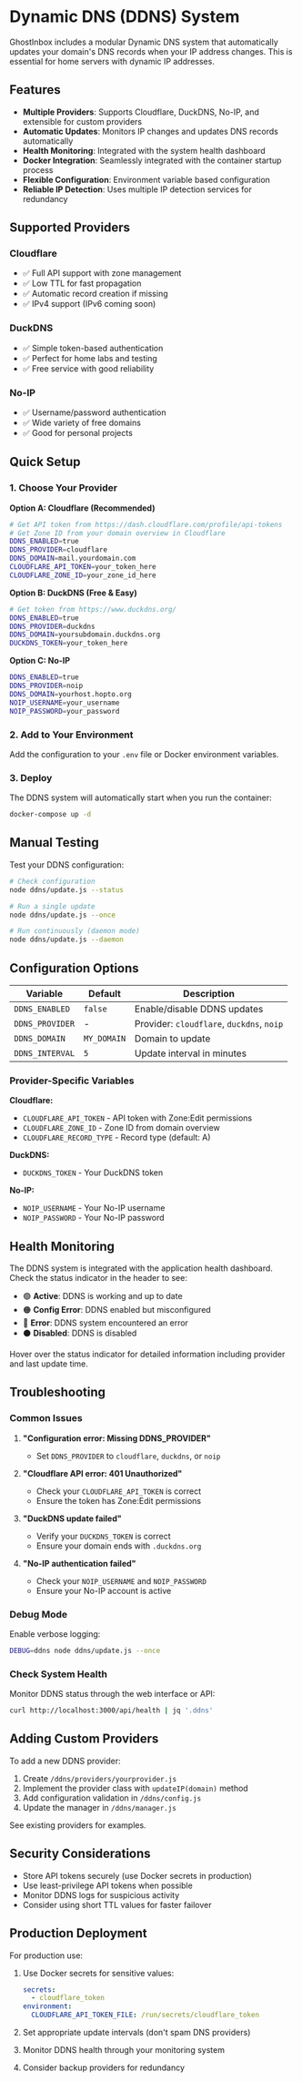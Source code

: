 # Dynamic DNS (DDNS) System

GhostInbox includes a modular Dynamic DNS system that automatically updates your domain's DNS records when your IP address changes. This is essential for home servers with dynamic IP addresses.

## Features

- **Multiple Providers**: Supports Cloudflare, DuckDNS, No-IP, and extensible for custom providers
- **Automatic Updates**: Monitors IP changes and updates DNS records automatically  
- **Health Monitoring**: Integrated with the system health dashboard
- **Docker Integration**: Seamlessly integrated with the container startup process
- **Flexible Configuration**: Environment variable based configuration
- **Reliable IP Detection**: Uses multiple IP detection services for redundancy

## Supported Providers

### Cloudflare
- ✅ Full API support with zone management
- ✅ Low TTL for fast propagation
- ✅ Automatic record creation if missing
- ✅ IPv4 support (IPv6 coming soon)

### DuckDNS  
- ✅ Simple token-based authentication
- ✅ Perfect for home labs and testing
- ✅ Free service with good reliability

### No-IP
- ✅ Username/password authentication  
- ✅ Wide variety of free domains
- ✅ Good for personal projects

## Quick Setup

### 1. Choose Your Provider

**Option A: Cloudflare (Recommended)**
```bash
# Get API token from https://dash.cloudflare.com/profile/api-tokens
# Get Zone ID from your domain overview in Cloudflare
DDNS_ENABLED=true
DDNS_PROVIDER=cloudflare
DDNS_DOMAIN=mail.yourdomain.com
CLOUDFLARE_API_TOKEN=your_token_here
CLOUDFLARE_ZONE_ID=your_zone_id_here
```

**Option B: DuckDNS (Free & Easy)**
```bash
# Get token from https://www.duckdns.org/
DDNS_ENABLED=true
DDNS_PROVIDER=duckdns
DDNS_DOMAIN=yoursubdomain.duckdns.org
DUCKDNS_TOKEN=your_token_here
```

**Option C: No-IP**
```bash
DDNS_ENABLED=true
DDNS_PROVIDER=noip
DDNS_DOMAIN=yourhost.hopto.org
NOIP_USERNAME=your_username
NOIP_PASSWORD=your_password
```

### 2. Add to Your Environment

Add the configuration to your `.env` file or Docker environment variables.

### 3. Deploy

The DDNS system will automatically start when you run the container:

```bash
docker-compose up -d
```

## Manual Testing

Test your DDNS configuration:

```bash
# Check configuration
node ddns/update.js --status

# Run a single update
node ddns/update.js --once

# Run continuously (daemon mode)
node ddns/update.js --daemon
```

## Configuration Options

| Variable | Default | Description |
|----------|---------|-------------|
| `DDNS_ENABLED` | `false` | Enable/disable DDNS updates |
| `DDNS_PROVIDER` | - | Provider: `cloudflare`, `duckdns`, `noip` |
| `DDNS_DOMAIN` | `MY_DOMAIN` | Domain to update |
| `DDNS_INTERVAL` | `5` | Update interval in minutes |

### Provider-Specific Variables

**Cloudflare:**
- `CLOUDFLARE_API_TOKEN` - API token with Zone:Edit permissions
- `CLOUDFLARE_ZONE_ID` - Zone ID from domain overview  
- `CLOUDFLARE_RECORD_TYPE` - Record type (default: A)

**DuckDNS:**
- `DUCKDNS_TOKEN` - Your DuckDNS token

**No-IP:**
- `NOIP_USERNAME` - Your No-IP username
- `NOIP_PASSWORD` - Your No-IP password

## Health Monitoring

The DDNS system is integrated with the application health dashboard. Check the status indicator in the header to see:

- 🟢 **Active**: DDNS is working and up to date
- 🟠 **Config Error**: DDNS enabled but misconfigured  
- 🔴 **Error**: DDNS system encountered an error
- ⚫ **Disabled**: DDNS is disabled

Hover over the status indicator for detailed information including provider and last update time.

## Troubleshooting

### Common Issues

1. **"Configuration error: Missing DDNS_PROVIDER"**
   - Set `DDNS_PROVIDER` to `cloudflare`, `duckdns`, or `noip`

2. **"Cloudflare API error: 401 Unauthorized"**
   - Check your `CLOUDFLARE_API_TOKEN` is correct
   - Ensure the token has Zone:Edit permissions

3. **"DuckDNS update failed"**
   - Verify your `DUCKDNS_TOKEN` is correct
   - Ensure your domain ends with `.duckdns.org`

4. **"No-IP authentication failed"**
   - Check your `NOIP_USERNAME` and `NOIP_PASSWORD`
   - Ensure your No-IP account is active

### Debug Mode

Enable verbose logging:

```bash
DEBUG=ddns node ddns/update.js --once
```

### Check System Health

Monitor DDNS status through the web interface or API:

```bash
curl http://localhost:3000/api/health | jq '.ddns'
```

## Adding Custom Providers

To add a new DDNS provider:

1. Create `/ddns/providers/yourprovider.js`
2. Implement the provider class with `updateIP(domain)` method
3. Add configuration validation in `/ddns/config.js`
4. Update the manager in `/ddns/manager.js`

See existing providers for examples.

## Security Considerations

- Store API tokens securely (use Docker secrets in production)
- Use least-privilege API tokens when possible
- Monitor DDNS logs for suspicious activity
- Consider using short TTL values for faster failover

## Production Deployment

For production use:

1. Use Docker secrets for sensitive values:
   ```yaml
   secrets:
     - cloudflare_token
   environment:
     CLOUDFLARE_API_TOKEN_FILE: /run/secrets/cloudflare_token
   ```

2. Set appropriate update intervals (don't spam DNS providers)

3. Monitor DDNS health through your monitoring system

4. Consider backup providers for redundancy
